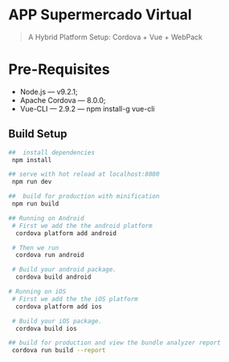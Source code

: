 # APP Supermercado Virtual

> A Hybrid Platform Setup: Cordova + Vue + WebPack

# Pre-Requisites
- Node.js — v9.2.1;
- Apache Cordova — 8.0.0;
- Vue-CLI — 2.9.2 — npm install-g vue-cli

## Build Setup

``` bash
##  install dependencies
 npm install

## serve with hot reload at localhost:8080
 npm run dev

##  build for production with minification
 npm run build

## Running on Android
 # First we add the the android platform
  cordova platform add android

 # Then we run
  cordova run android

 # Build your android package.
  cordova build android

# Running on iOS
 # First we add the the iOS platform
  cordova platform add ios

 # Build your iOS package.
  cordova build ios

## build for production and view the bundle analyzer report
 cordova run build --report

```

